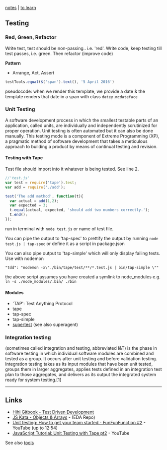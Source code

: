[notes](notes.md) | [to learn](../toLearn.md)

## Testing

### Red, Green, Refactor
Write test, test should be non-passing.. i.e. 'red'. Write code, keep testing till test passes, i.e. green. Then refactor (improve code)

**Pattern**
- Arrange, Act, Assert

```javascript
testTools.equal($('span').text(), '5 April 2016')
```

pseudocode: when we render this template, we provide a date & the template renders that date in a span with class `datey.mcdateface`

### Unit Testing
A software development process in which the smallest testable parts of an application, called units, are individually and independently scrutinized for proper operation. Unit testing is often automated but it can also be done manually. This testing mode is a component of Extreme Programming (XP), a pragmatic method of software development that takes a meticulous approach to building a product by means of continual testing and revision.

#### Testing with Tape
Test file should import into it whatever is being tested. See line 2.

```javascript
//'test.js'
var test = require('tape').test;
var add = require('./add');

test('The add method', function(t){
  var actual = add(1,2);
  var expected = 3;
  t.equal(actual, expected, 'should add two numbers correctly.');
  t.end();
});
```
run in terminal with `node test.js` or name of test file.

You can pipe the output to 'tap-spec' to prettify the output by running `node test.js | tap-spec` or define it as a script in package.json

You can also pipe output to 'tap-simple' which will only display failing tests. Use with nodemon

`"tdd": "nodemon -x\"./bin/tape/test/**/*.test.js | bin/tap-simple \""`

the above script assumes you have created a symlink to node_modules e.g. `ln -s ./node_modules/.bin/ ./bin`

#### Modules
- 'TAP': Test Anything Protocol
- tape
- tap-spec
- tap-simple
- [supertest](https://github.com/visionmedia/supertest) (see also superagent)

### Integration testing
(sometimes called integration and testing, abbreviated I&T) is the phase in software testing in which individual software modules are combined and tested as a group. It occurs after unit testing and before validation testing. Integration testing takes as its input modules that have been unit tested, groups them in larger aggregates, applies tests defined in an integration test plan to those aggregates, and delivers as its output the integrated system ready for system testing.[1]

---

## Links
- [Hihi Gitbook - Test Driven Development ](https://enspiral-academy.gitbooks.io/hihi-2016/content/weeks/1/monday.html)
- [JS Kata - Objects & Arrays](https://github.com/hihi-2016/js-kata-objects-and-arrays) - (EDA Repo)
- [Unit testing: How to get your team started - FunFunFunction #2](https://www.youtube.com/watch?v=TWBDa5dqrl8) - YouTube (up to 12:54)
- [JavaScript Tutorial: Unit Testing with Tape pt2](https://www.youtube.com/watch?v=JK3EvAV4QKU) - YouTube

See also [tools](tools.md)
